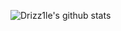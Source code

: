 
<!--<h1 align="left"> Hello, I'm Ben 👋 </h1>-->

![Drizz1le's github stats](https://github-readme-stats.vercel.app/api?username=Drizz1le&&show_icons=true&title_color=ffffff&icon_color=bb2acf&text_color=daf7dc&bg_color=151515)<br>
